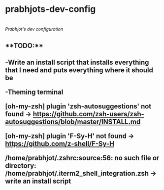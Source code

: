 <h1>prabhjots-dev-config<h1>
<h6>Prabhjot's dev configuration<h6> 

<h2>**TODO:**<h2>

-Write an install script that installs everything that I need and puts everything where it should be

-Theming terminal


[oh-my-zsh] plugin 'zsh-autosuggestions' not found -> https://github.com/zsh-users/zsh-autosuggestions/blob/master/INSTALL.md

[oh-my-zsh] plugin 'F-Sy-H' not found -> https://github.com/z-shell/F-Sy-H

/home/prabhjot/.zshrc:source:56: no such file or directory: /home/prabhjot/.iterm2_shell_integration.zsh -> write an install script
